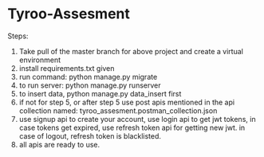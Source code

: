 # Tyroo-Assesment

Steps:
1. Take pull of the master branch for above project and create a virtual environment
2. install requirements.txt given
3. run command: python manage.py migrate
4. to run server: python manage.py runserver
5. to insert data, python manage.py data_insert first
6. if not for step 5, or after step 5 use post apis mentioned in the api collection named: tyroo_assesment.postman_collection.json
7. use signup api to create your account, use login api to get jwt tokens, in case tokens get expired, use refresh token api for getting new jwt. in case of logout, refresh token is blacklisted.
8. all apis are ready to use.
